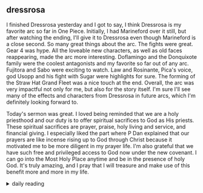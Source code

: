 ## dressrosa

I finished Dressrosa yesterday and I got to say, I think Dressrosa is my favorite arc so far in One Piece. Initially, I had Marineford over it still, but after watching the ending, I'll give it to Dressrosa even though Marineford is a close second. So many great things about the arc. The fights were great. Gear 4 was hype. All the loveable new characters, as well as old faces reappearing, made the arc more interesting. Doflamingo and the Donquixote family were the coolest antagonists and my favorite so far out of any arc. Fujitora and Sabo were exciting to watch. Law and Rosinante, Pica's voice, god Usopp and his fight with Sugar were highlights for sure. The forming of the Straw Hat Grand Fleet was a nice touch at the end. Overall, the arc was very impactful not only for me, but also for the story itself. I'm sure I'll see many of the effects and characters from Dressrosa in future arcs, which I'm definitely looking forward to.

Today's sermon was great. I loved being reminded that we are a holy priesthood and our duty is to offer spiritual sacrifices to God as His priests. These spiritual sacrifices are prayer, praise, holy living and service, and financial giving. I especially liked the part where P Dan explained that our prayers are like incense rising up to God through Christ because it motivated me to be more diligent in my prayer life. I'm also grateful that we have such free and privileged access to God now under the new covenant. I can go into the Most Holy Place anytime and be in the presence of holy God. It's truly amazing, and I pray that I will treasure and make use of this benefit more and more in my life.

<details markdown="1">
<summary>daily reading</summary>

| Dec. 8, 2024 |
| :-------------: |
| [Deut. 12; Ps. 97-98; Isa. 40; Rev. 10](https://blog.swang.cloud/2024/12/03/Bible-year-1/) |
| [WCF 12; WLC 79-83; WSC 43-44](https://blog.swang.cloud/2024/11/27/westminster-month-1/) |
| [The Athanasian Creed](https://threeforms.org/the-athanasian-creed/) |

</details>